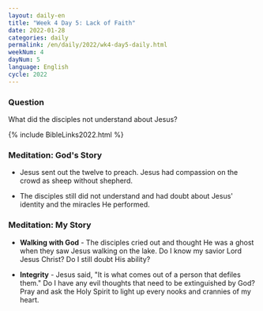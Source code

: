 ```yaml
---
layout: daily-en
title: "Week 4 Day 5: Lack of Faith"
date: 2022-01-28
categories: daily
permalink: /en/daily/2022/wk4-day5-daily.html
weekNum: 4
dayNum: 5
language: English
cycle: 2022
---
```


### Question     
What did the disciples not understand about Jesus?

{% include BibleLinks2022.html %} 

### Meditation: God's Story   
+ Jesus sent out the twelve to preach. Jesus had compassion on the crowd as sheep without shepherd. 

+ The disciples still did not understand and had doubt about Jesus' identity and the miracles He performed. 

### Meditation: My Story   
+ **Walking with God** - The disciples cried out and thought He was a ghost when they saw Jesus walking on the lake. Do I know my savior Lord Jesus Christ? Do I still doubt His ability? 

+ **Integrity** - Jesus said, "It is what comes out of a person that defiles them." Do I have any evil thoughts that need to be extinguished by God? Pray and ask the Holy Spirit to light up every nooks and crannies of my heart. 

